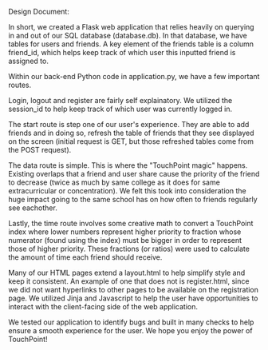 Design Document:

In short, we created a Flask web application that relies heavily on querying in and out of our SQL database (database.db). In that database, we have tables for users and friends. A key element of the friends table is a column friend_id, which helps keep track of which user this inputted friend is assigned to.

Within our back-end Python code in application.py, we have a few important routes.

Login, logout and register are fairly self explainatory. We utilized the session_id to help keep track of which user was currently logged in.

The start route is step one of our user's experience. They are able to add friends and in doing so, refresh the table of friends that they see displayed on the screen (initial request is GET, but those refreshed tables come from the POST request).

The data route is simple. This is where the "TouchPoint magic" happens. Existing overlaps that a friend and user share cause the priority of the friend to decrease (twice as much by same college as it does for same extracurricular or concentration). We felt this took into consideration the huge impact going to the same school has on how often to friends regularly see eachother.

Lastly, the time route involves some creative math to convert a TouchPoint index where lower numbers represent higher priority to fraction whose numerator (found using the index) must be bigger in order to represent those of higher priority. These fractions (or ratios) were used to calculate the amount of time each friend should receive.

Many of our HTML pages extend a layout.html to help simplify style and keep it consistent. An example of one that does not is register.html, since we did not want hyperlinks to other pages to be available on the registration page. We utilized Jinja and Javascript to help the user have opportunities to interact with the client-facing side of the web application.

We tested our application to identify bugs and built in many checks to help ensure a smooth experience for the user. We hope you enjoy the power of TouchPoint!